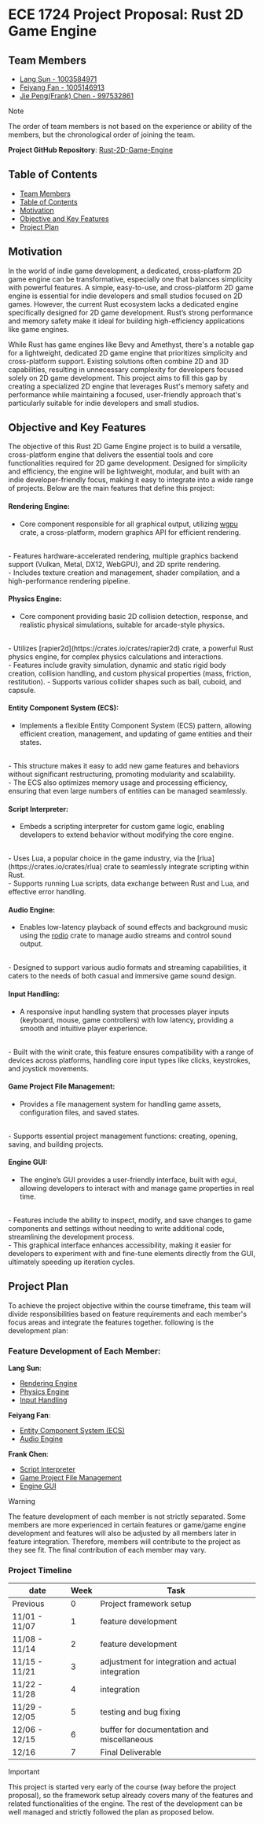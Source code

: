 # ECE 1724 Project Proposal: Rust 2D Game Engine

## Team Members

- [Lang Sun - 1003584971](https://github.com/gh0stintheshe11)
- [Feiyang Fan - 1005146913](https://github.com/feiyangfan)
- [Jie Peng(Frank) Chen - 997532861](https://github.com/frankjc2022)

> [!NOTE]
> The order of team members is not based on the experience or ability of the members, but the chronological order of joining the team.

**Project GitHub Repository**: [Rust-2D-Game-Engine](https://github.com/gh0stintheshe11/Rust-2D-Game-Engine)

## Table of Contents
- [Team Members](#team-members)
- [Table of Contents](#table-of-contents)
- [Motivation](#motivation)
- [Objective and Key Features](#objective-and-key-features)
- [Project Plan](#project-plan)

## Motivation

<!--
What motivated your team to spend time on this project? An excellent project idea is satisfying and fun to work on, and fills a gap that may not be easily found in the Rust ecosystem.

Motivation: 30% (out of 10 Points)

The motivation is sufficiently convincing, showing that the team has thought about the project thoroughly (10 Points)
The motivation is lackluster and not convincing. (6 Points)
The motivation is not mentioned in the proposal. (0 Point)
-->

In the world of indie game development, a dedicated, cross-platform 2D game engine can be transformative, especially one that balances simplicity with powerful features. A simple, easy-to-use, and cross-platform 2D game engine is essential for indie developers and small studios focused on 2D games. However, the current Rust ecosystem lacks a dedicated engine specifically designed for 2D game development. Rust’s strong performance and memory safety make it ideal for building high-efficiency applications like game engines.

While Rust has game engines like Bevy and Amethyst, there's a notable gap for a lightweight, dedicated 2D game engine that prioritizes simplicity and cross-platform support. Existing solutions often combine 2D and 3D capabilities, resulting in unnecessary complexity for developers focused solely on 2D game development. This project aims to fill this gap by creating a specialized 2D engine that leverages Rust's memory safety and performance while maintaining a focused, user-friendly approach that's particularly suitable for indie developers and small studios.

## Objective and Key Features

<!--
What is the objective of this project? What are the key features to be built in the project to achieve this objective? In other words, what is the idea that the completed project is trying to implement? It would be excellent if the idea has some novelty, but it is also important that it is feasible to be implemented within the timeframe of this course. Novelty is represented by the fact that the project, while small in scale, may be filling a gap in the current Rust ecosystem.

Objective and key features: 30% (out of 10 Points)

The objective and key features of the proposal may be filling a gap in the current Rust ecosystem. (3 Bonus Points)
The objective and key features of the proposal are clearly defined, with a reasonable amount of work for each team member. (10 Points)
The objective and key features of the proposal, are not clearly defined; or the amount of work for each team member is not well defined or insufficient. (6 Points)
The objective of the proposal is not mentioned in the proposal. (0 Point)

-->

The objective of this Rust 2D Game Engine project is to build a versatile, cross-platform engine that delivers the essential tools and core functionalities required for 2D game development. Designed for simplicity and efficiency, the engine will be lightweight, modular, and built with an indie developer-friendly focus, making it easy to integrate into a wide range of projects. 
Below are the main features that define this project:

#### Rendering Engine:

- Core component responsible for all graphical output, utilizing [wgpu](https://crates.io/crates/wgpu) crate, a cross-platform, modern graphics API for efficient rendering.
<br>
- Features hardware-accelerated rendering, multiple graphics backend support (Vulkan, Metal, DX12, WebGPU), and 2D sprite rendering.
<br>
- Includes texture creation and management, shader compilation, and a high-performance rendering pipeline.

#### Physics Engine:

- Core component providing basic 2D collision detection, response, and realistic physical 
simulations, suitable for arcade-style physics.
<br>
- Utilizes [rapier2d](https://crates.io/crates/rapier2d) crate, a powerful Rust physics engine, for complex physics calculations and interactions.
<br>
- Features include gravity simulation, dynamic and static rigid body creation, collision handling, and custom physical properties (mass, friction, restitution).
- Supports various collider shapes such as ball, cuboid, and capsule.

#### Entity Component System (ECS):

- Implements a flexible Entity Component System (ECS) pattern, allowing efficient creation, management, and updating of game entities and their states.
<br>
- This structure makes it easy to add new game features and behaviors without significant restructuring, promoting modularity and scalability.
<br>
- The ECS also optimizes memory usage and processing efficiency, ensuring that even large numbers of entities can be managed seamlessly.

#### Script Interpreter:

- Embeds a scripting interpreter for custom game logic, enabling developers to extend behavior without modifying the core engine.
<br>
- Uses Lua, a popular choice in the game industry, via the [rlua](https://crates.io/crates/rlua) crate to seamlessly integrate scripting within Rust.
<br>
- Supports running Lua scripts, data exchange between Rust and Lua, and effective error handling.

#### Audio Engine:

- Enables low-latency playback of sound effects and background music using the [rodio](https://crates.io/crates/rodio) crate to manage audio streams and control sound output.
<br>
- Designed to support various audio formats and streaming capabilities, it caters to the needs of both casual and immersive game sound design.

#### Input Handling:

- A responsive input handling system that processes player inputs (keyboard, mouse, game controllers) with low latency, providing a smooth and intuitive player experience.
<br>
- Built with the winit crate, this feature ensures compatibility with a range of devices across platforms, handling core input types like clicks, keystrokes, and joystick movements.

#### Game Project File Management:

- Provides a file management system for handling game assets, configuration files, and saved states.
<br>
- Supports essential project management functions: creating, opening, saving, and building projects.

#### Engine GUI:

- The engine’s GUI provides a user-friendly interface, built with egui, allowing developers to interact with and manage game properties in real time.
<br>
- Features include the ability to inspect, modify, and save changes to game components and settings without needing to write additional code, streamlining the development process.
<br>
- This graphical interface enhances accessibility, making it easier for developers to experiment with and fine-tune elements directly from the GUI, ultimately speeding up iteration cycles.

## Project Plan

<!--
Briefly and concisely, describe how your team plans to achieve the project objective in a matter of weeks, with clear descriptions of responsibilities for each team member in the team. As the duration of the project is quite short, there is no need to include milestones and tentative dates.

Tentative plan: 40% (out of 10 Points)

The proposed plan is concise and clear, includes responsibilities for each team member, and a casual reader can be convinced that the project can be reasonably completed by the project due date. (10 Points)
The proposed plan has been included, but not clear to a casual reader. (6 Points)
The proposed plan is not comprehensible. (0 Point)
-->

To achieve the project objective within the course timeframe, this team will divide responsibilities based on feature requirements and each member's focus areas and integrate the features together. following is the development plan:

### Feature Development of Each Member:

**Lang Sun**:

- [Rendering Engine](#rendering-engine)
- [Physics Engine](#physics-engine)
- [Input Handling](#input-handling)

**Feiyang Fan**: 

- [Entity Component System (ECS)](#ecs)
- [Audio Engine](#audio-engine)

**Frank Chen**:

- [Script Interpreter](#script-interpreter)
- [Game Project File Management](#game-project-file-management)
- [Engine GUI](#engine-gui)

> [!WARNING]
> The feature development of each member is not strictly separated. Some members are more experienced in certain features or game/game engine development and features will also be adjusted by all members later in feature integration. Therefore, members will contribute to the project as they see fit. The final contribution of each member may vary.

### Project Timeline

| date     | Week | Task |
| ---      | ---  | ---  |
| Previous | 0    | Project framework setup |
| 11/01 - 11/07    | 1    | feature development |
| 11/08 - 11/14    | 2    | feature development |
| 11/15 - 11/21    | 3    | adjustment for integration and actual integration |
| 11/22 - 11/28    | 4    | integration |
| 11/29 - 12/05    | 5    | testing and bug fixing |
| 12/06 - 12/15    | 6    | buffer for documentation and miscellaneous |
| 12/16 | 7    | Final Deliverable |

> [!IMPORTANT]
> This project is started very early of the course (way before the project proposal), so the framework setup already covers many of the features and related functionalities of the engine. The rest of the development can be well managed and strictly followed the plan as proposed below.